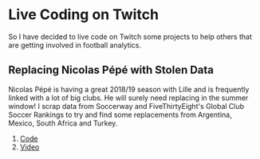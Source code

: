 # Live Coding on Twitch

So I have decided to live code on Twitch some projects to help others that are getting involved in football analytics.

## Replacing Nicolas Pépé with Stolen Data

Nicolas Pépé is having a great 2018/19 season with Lille and is frequently linked with a lot of big clubs. He will surely need replacing in the summer window! I scrap data from Soccerway and FiveThirtyEight's Global Club Soccer Rankings to try and find some replacements from Argentina, Mexico, South Africa and Turkey. 

1. [Code](https://github.com/FCrSTATS/twitch_code/blob/master/Pepe.R) 
2. [Video](https://www.twitch.tv/videos/396299353)
